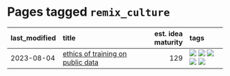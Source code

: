 # Pages tagged `remix_culture`

|last_modified|title|est. idea maturity|tags
|:---|:---|---:|:---|
|2023-08-04|[ethics of training on public data](../ethics_of_public_data.md)|129|[![](https://img.shields.io/badge/tag-ai_ethics-32d44f)](../tags/ai_ethics.md) [![](https://img.shields.io/badge/tag-ethics-fe4dc)](../tags/ethics.md) [![](https://img.shields.io/badge/tag-fair_use-d5ffe)](../tags/fair_use.md) [![](https://img.shields.io/badge/tag-philosophy-a68128)](../tags/philosophy.md) [![](https://img.shields.io/badge/tag-remix_culture-b4243e)](../tags/remix_culture.md)|